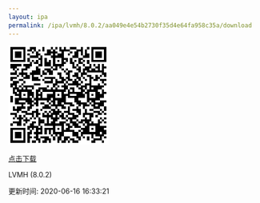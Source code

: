 ```yaml
---
layout: ipa
permalink: /ipa/lvmh/8.0.2/aa049e4e54b2730f35d4e64fa958c35a/download
---
```


![扫码下载](/ipa/lvmh/8.0.2/aa049e4e54b2730f35d4e64fa958c35a/qr.png)

[点击下载](itms-services://?action=download-manifest&url=https://gitee.com/secotech/ipa/raw/master/lvmh/8.0.2/Secoo-iPhone-2020-06-16-16.15.19/manifest.plist)

<p>LVMH (8.0.2)</p>
<p>更新时间: 2020-06-16 16:33:21</p>